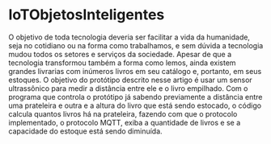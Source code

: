 # IoTObjetosInteligentes

O objetivo de toda tecnologia deveria ser facilitar a vida da humanidade, seja no cotidiano ou na forma como trabalhamos, e sem dúvida a tecnologia mudou todos os setores e serviços da sociedade. Apesar de que a tecnologia transformou também a forma como lemos, ainda existem grandes livrarias com inúmeros livros em seu catálogo e, portanto, em seus estoques. O objetivo do protótipo descrito nesse artigo é usar um sensor ultrassônico para medir a distância entre ele e o livro empilhado. Com o programa que controla o protótipo já sabendo previamente a distância entre uma prateleira e outra e a altura do livro que está sendo estocado, o código calcula quantos livros há na prateleira, fazendo com que o protocolo implementado, o protocolo MQTT, exiba a quantidade de livros e se a capacidade do estoque está sendo diminuída.

